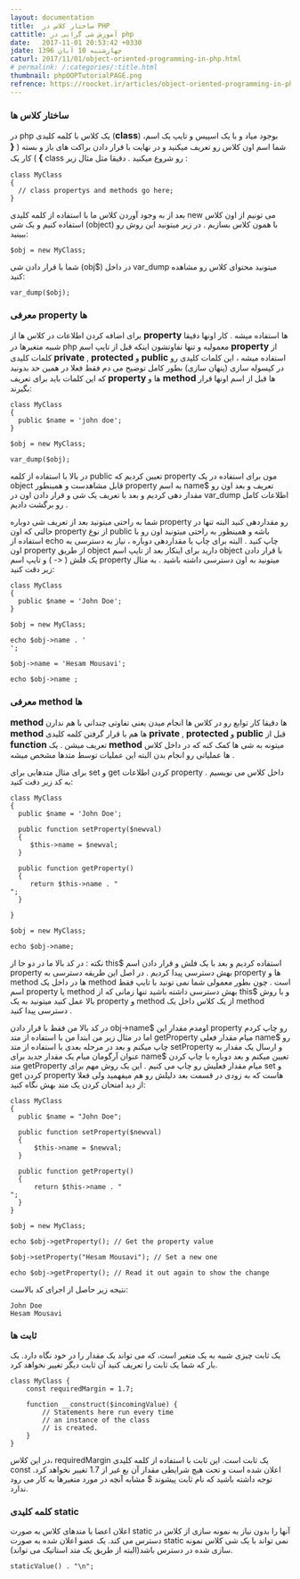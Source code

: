 ```yaml
---
layout: documentation
title:  ساختار کلاس در PHP
cattitle: آموزش شی گرایی در php
date:   2017-11-01 20:53:42 +0330
jdate: چهارشنبه 10 آبان 1396
caturl: 2017/11/01/object-oriented-programming-in-php.html
# permalink: /:categories/:title.html
thumbnail: phpOOPTutorialPAGE.png
refrence: https://roocket.ir/articles/object-oriented-programming-in-php-part-1 <br> https://bshafiei.ir/Article_view/index/1XvocDexH9mhWT/برنامه-نویسی-شی-گرا-در-PHP
---
```

<h3>ساختار کلاس ها</h3>
<p>در php یک کلاس با کلمه کلیدی (<span style="font-size: 16px;"><strong><span class="notespan">class</span></strong></span>) بوجود میاد و با یک اسپیس و تایپ یک اسم، شما اسم اون کلاس رو تعریف میکنید و در نهایت با قرار دادن براکت های باز و بسته ( <span style="font-size: 16px;"><strong><span class="notespan">{ }</span></strong></span>&nbsp;) کار یک class رو شروع میکنید . دقیقا مثل مثال زیر :
</p>

<pre><code class="language-php  line-numbers">class MyClass
{
  // class propertys and methods go here;
}
</code></pre>

<p>
بعد از به وجود آوردن کلاس ما با استفاده از کلمه کلیدی new می تونیم از اون کلاس استفاده کنیم و یک شی (object) با همون کلاس بسازیم . در زیر میتونید این روش رو ببینید:
</p>
<pre><code class="language-php  line-numbers">$obj = new MyClass;</code></pre>

<p>
شما با قرار دادن شی (obj$) در داخل var_dump میتونید محتوای کلاس رو مشاهده کنید:
</p>
<pre><code class="language-php  line-numbers">var_dump($obj);</code></pre>


<h3>معرفی property ها</h3> <p>برای اضافه کردن اطلاعات در کلاس ها از <span style="font-size: 16px;"><strong><span class="notespan">property </span></strong></span>ها استفاده میشه . کار اونها دقیقا شبیه متغیرها در php معمولیه و تنها تفاوتشون اینکه قبل از تایپ اسم <span class="notespan"><span style="font-size: 16px;"><strong>property </strong></span></span>از کلمات کلیدی <strong><span class="notespan"><span style="font-size: 16px;">private </span></span></strong>,&nbsp;<span style="font-size: 16px;"><span class="notespan"><strong>protected </strong></span></span>و <strong><span class="notespan"><span style="font-size: 16px;">public </span></span></strong>استفاده میشه ، این کلمات کلیدی رو در کپسوله سازی (پنهان سازی) بطور کامل توضیح می دم فقط فعلا در همین حد بدونید که این کلمات باید برای تعریف <span style="font-size: 16px;"><strong><span class="notespan">property </span></strong></span>ها و <span style="font-size: 16px;"><strong><span class="notespan">method </span></strong></span>ها قبل از اسم اونها قرار بگیرند:
</p>

<pre><code class="language-php  line-numbers">class MyClass
{
  public $name = 'john doe';
}

$obj = new MyClass;

var_dump($obj);
</code></pre>

<p>
در بالا با استفاده از کلمه public تعیین کردیم که property مون برای استفاده در یک object قابل مشاهدست و همینطور property به اسم name$ تعریف و بعد اون رو مقدار دهی کردیم و بعد با تعریف یک شی و قرار دادن اون در var_dump اطلاعات کامل رو برگشت دادیم .
</p>

<p>
شما به راحتی میتونید بعد از تعریف شی دوباره property رو مقداردهی کنید البته تنها در حالتی که اون property از نوع public باشه و همینطور به راحتی میتونید اون رو با استفاده از echo چاپ کنید . البته برای چاپ یا مقداردهی دوباره ، نیاز به دسترسی به اون property از طریق object دارید برای اینکار بعد از تایپ اسم object با قرار دادن یک فلش ( <- ) و تایپ اسم property میتونید به اون دسترسی داشته باشید . به مثال زیر دقت کنید:
</p>

<pre><code class="language-php  line-numbers">class MyClass
{
  public $name = 'John Doe';
}

$obj = new MyClass;

echo $obj->name . '</br >';

$obj->name = 'Hesam Mousavi';

echo $obj->name ;
</code></pre>


<h3>معرفی method ها</h3><p><strong><span class="notespan"><span style="font-size: 16px;">method</span></span></strong> ها دقیقا کار توابع رو در کلاس ها انجام میدن یعنی تفاوتی چندانی با هم ندارن <span class="notespan"><span style="font-size: 16px;"><strong>method </strong></span></span>ها هم با قرار گرفتن کلمه کلیدی&nbsp;<strong><span class="notespan"><span style="font-size: 16px;">private&nbsp;</span></span></strong>,&nbsp;<span style="font-size: 16px;"><span class="notespan"><strong>protected&nbsp;</strong></span></span>و&nbsp;<strong><span class="notespan"><span style="font-size: 16px;">public</span></span></strong> قبل از <span style="font-size: 16px;"><strong><span class="notespan">function </span></strong></span>تعریف میشن . یک <span style="font-size: 16px;"><span class="notespan"><strong>method</strong></span></span> میتونه به شی ها کمک کنه که در داخل کلاس ها عملیاتی رو انجام بدن البته این عملیات توسط متدها مشخص میشه .&nbsp;
</p>

<p>
برای مثال متدهایی برای set و get کردن اطلاعات property داخل کلاس می نویسیم . به کد زیر دقت کنید:
</p>


<pre><code class="language-php  line-numbers">class MyClass
{
  public $name = 'John Doe';

  public function setProperty($newval)
  {
     $this->name = $newval;
  }

  public function getProperty()
  {
     return $this->name . "</br >";
  }

}

$obj = new MyClass;

echo $obj->name;
</code></pre>

<p>
نکته : در کد بالا ما در دو جا از this$ استفاده کردیم و بعد با یک فلش و قرار دادن اسم property بهش دسترسی پیدا کردیم . در اصل این طریقه دسترسی به property ها و  method ها در داخل یک  method است . چون بطور معمولی شما نمی تونید با تایپ فقط اسم property یا method بهش دسترسی داشته باشید تنها زمانی که از this$ و با روش بالا عمل کنید میتونید به یک  property و  method از یک کلاس داخل یک method دسترسی پیدا کنید .
</p>

<p>
در کد بالا من فقط با قرار دادن obj->name$ اومدم مقدار این  property رو چاپ کردم اما در مثال زیر من ابتدا من با استفاده از متد getProperty میام مقدار فعلی name$ رو چاپ میکنم و بعد در مرحله بعدی با استفاده از متد setProperty و ارسال یک مقدار به عنوان آرگومان میام یک مقدار جدید برای name$ تعیین میکنم و بعد دوباره با چاپ کردن متد getProperty میام مقدار فعلیش رو چاپ می کنیم . این یک روش مهم برای set و get کردن  property هاست که به زودی در قسمت بعد دلیلش رو هم میفهمید ولی فعلا از دید امتحان کردن یک متد بهش نگاه کنید:
</p>

<pre><code class="language-php  line-numbers">class MyClass
{
  public $name = "John Doe";

  public function setProperty($newval)
  {
      $this->name = $newval;
  }

  public function getProperty()
  {
      return $this->name . "<br />";
  }
}

$obj = new MyClass;

echo $obj->getProperty(); // Get the property value

$obj->setProperty("Hesam Mousavi"); // Set a new one

echo $obj->getProperty(); // Read it out again to show the change
</code></pre>

<p>
نتیجه زیر حاصل از اجرای کد بالاست:
</p>


<pre><code class="language-php ">John Doe
Hesam Mousavi
</code></pre>

<h3>ثابت ها</h3>

<p>
یک ثابت چیزی شبیه به یک متغیر است، که می تواند یک مقدار را در خود نگاه دارد. یک بار که شما یک ثابت را تعریف کنید آن ثابت دیگر تغییر نخواهد کرد.
</p>


<pre><code class="language-php ">class MyClass {
    const requiredMargin = 1.7;

    function __construct($incomingValue) {
        // Statements here run every time
        // an instance of the class
        // is created.
    }
}
</code></pre>

<p>
در این کلاس، requiredMargin یک ثابت است. این ثابت با استفاده از کلمه کلیدی const اعلان شده است و تحت هیچ شرایطی مقدار آن بع غیر از 1.7 تغییر نخواهد کرد. توجه داشته باشید که نام ثابت پیشوند $ مشابه آنچه در مورد متغیرها به کار می رود ندارد.
</p>

<h3>
کلمه کلیدی static
</h3>

<p>
اعلان اعضا یا متدهای کلاس به صورت static آنها را بدون نیاز به نمونه سازی از کلاس در دسترس می کند. یک عضو اعلان شده به صورت static نمی تواند با یک شی کلاس نمونه سازی شده در دسترس باشد(البته از طریق یک متد استاتیک می تواند).
</p>


<pre><code class="language-php "><?php
class Foo {
    public static $my_static = 'foo';

    public function staticValue() {
        return self::$my_static;
    }
}

print Foo::$my_static . "\n";
$foo = new Foo();

print $foo->staticValue() . "\n";
</code></pre>